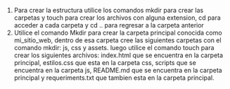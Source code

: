 1) Para crear la estructura utilice los comandos mkdir para crear las carpetas y touch para crear los archivos con alguna extension, cd para acceder a cada carpeta y cd .. para regresar a la carpeta anterior  
2) Utilice el comando Mkdir para crear la carpeta principal conocida como mi_sitio_web, dentro de esa carpeta cree las siguientes carpetas con el comando mkdir: js, css y assets. luego utilice el comando touch para crear los siguientes archivos: index.html que se encuentra en la carpeta principal, estilos.css que esta en la carpeta css, scripts que se encuentra en la carpeta js, README.md que se encuentra en la carpeta principal y requeriments.txt que tambien esta en la carpeta principal. 